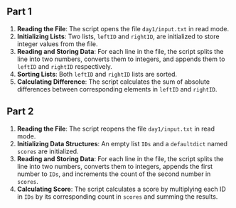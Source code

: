 ## Part 1

1. **Reading the File**: The script opens the file `day1/input.txt` in read mode.
2. **Initializing Lists**: Two lists, `leftID` and `rightID`, are initialized to store integer values from the file.
3. **Reading and Storing Data**: For each line in the file, the script splits the line into two numbers, converts them to integers, and appends them to `leftID` and `rightID` respectively.
4. **Sorting Lists**: Both `leftID` and `rightID` lists are sorted.
5. **Calculating Difference**: The script calculates the sum of absolute differences between corresponding elements in `leftID` and `rightID`.

## Part 2

1. **Reading the File**: The script reopens the file `day1/input.txt` in read mode.
2. **Initializing Data Structures**: An empty list `IDs` and a `defaultdict` named `scores` are initialized.
3. **Reading and Storing Data**: For each line in the file, the script splits the line into two numbers, converts them to integers, appends the first number to `IDs`, and increments the count of the second number in `scores`.
4. **Calculating Score**: The script calculates a score by multiplying each ID in `IDs` by its corresponding count in `scores` and summing the results.
